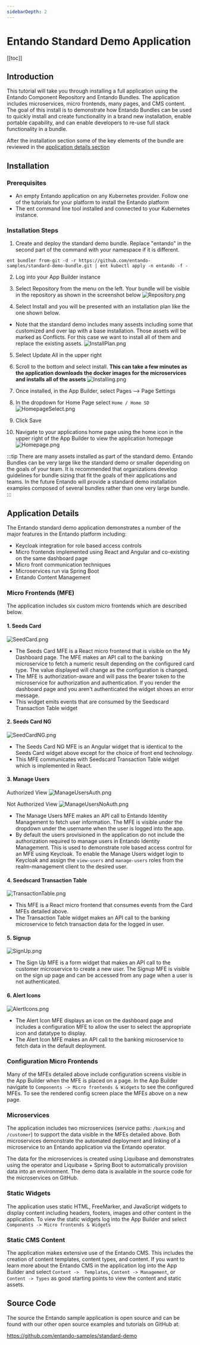 ```yaml
---
sidebarDepth: 2
---
```


# Entando Standard Demo Application

[[toc]]

## Introduction
This tutorial will take you through installing a full application using the Entando Component Repository and Entando Bundles. The application includes microservices, micro frontends, many pages, and CMS content. The goal of this install is to demonstrate how Entando Bundles can be used to quickly install and create functionality in a brand new installation, enable portable capability, and can enable developers to re-use full stack functionality in a bundle.

After the installation section some of the key elements of the bundle are reviewed in the [application details section](#application-details)

## Installation

### Prerequisites
  - An empty Entando application on any Kubernetes provider. Follow one of the tutorials for your platform to install the Entando platform
  - The ent command line tool installed and connected to your Kubernetes instance.

### Installation Steps

1. Create and deploy the standard demo bundle. Replace "entando" in the second part of the command with your namespace if it is different.

```
ent bundler from-git -d -r https://github.com/entando-samples/standard-demo-bundle.git | ent kubectl apply -n entando -f -
```

2. Log into your App Builder instance

3. Select Repository from the menu on the left. Your bundle will be visible in the repository as shown in the screenshot below
![Repository.png](./images/Repository.png)

4. Select Install and you will be presented with an installation plan like the one shown below.
  - Note that the standard demo includes many assests including some that customized and over lap with a base installation. Those assets will be marked as Conflicts. For this case we want to install all of them and replace the existing assets.
![InstallPlan.png](./images/InstallPlan.png)

5. Select Update All in the upper right

6. Scroll to the bottom and select install. __This can take a few minutes as the application downloads the docker images for the microservices and installs all of the assets__
![Installing.png](./images/Installing.png)

7. Once installed, in the App Builder, select Pages --> Page Settings

8. In the dropdown for Home Page select `Home / Home SD`
![HomepageSelect.png](./images/HomepageSelect.png)
9. Click Save

10. Navigate to your applications home page using the home icon in the upper right of the App Builder to view the application homepage
![Homepage.png](./images/Homepage.png)



:::tip
There are many assets installed as part of the standard demo. Entando Bundles can be very large like the standard demo or smaller depending on the goals of your team. It is recommended that organizations develop guidelines for bundle sizing that fit the goals of their applications and teams. In the future Entando will provide a standard demo installation examples composed of several bundles rather than one very large bundle.
:::


## Application Details

The Entando standard demo application demonstrates a number of the major features in the Entando platform including:
 * Keycloak integration for role based access controls
 * Micro frontends implemented using React and Angular and co-existing on the same dashboard page
 * Micro front communication techniques
 * Microservices run via Spring Boot
 * Entando Content Management

### Micro Frontends (MFE)

The application includes six custom micro frontends which are described below.

#### 1. Seeds Card

![SeedCard.png](./images/SeedCard.png)

  - The Seeds Card MFE is a React micro frontend that is visible on the My Dashboard page. The MFE makes an API call to the banking microservice to fetch a numeric result depending on the configured card type. The value displayed will change as the configuration is changed.
  - The MFE is authorization-aware and will pass the bearer token to the microservice for authorization and authentication. If you render the dashboard page and you aren't authenticated the widget shows an error message.
  - This widget emits events that are consumed by the Seedscard Transaction Table widget

#### 2. Seeds Card NG

![SeedCardNG.png](./images/SeedCardNG.png)

  - The Seeds Card NG MFE is an Angular widget that is identical to the Seeds Card widget above except for the choice of front end technology.
  - This MFE communicates with Seedscard Transaction Table widget which is implemented in React.

#### 3. Manage Users

Authorized View
![ManageUsersAuth.png](./images/ManageUsersAuth.png)

Not Authorized View
![ManageUsersNoAuth.png](./images/ManageUsersNoAuth.png)


  - The Manage Users MFE makes an API call to Entando Identity Management to fetch user information. The MFE is visible under the dropdown under the username when the user is logged into the app.
  - By default the users provisioned in the application do not include the authorization required to manage users in Entando Identity Management. This is used to demonstrate role based access control for an MFE using Keycloak. To enable the Manage Users widget login to Keycloak and assign the `view-users` and `manage-users` roles from the realm-management client to the desired user.

#### 4. Seedscard Transaction Table

![TransactionTable.png](./images/TransactionTable.png)

  - This MFE is a React micro frontend that consumes events from the Card MFEs detailed above.
  - The Transaction Table widget makes an API call to the banking microservice to fetch transaction data for the logged in user.

#### 5. Signup

![SignUp.png](./images/SignUp.png)

  - The Sign Up MFE is a form widget that makes an API call to the customer microservice to create a new user. The Signup MFE is visible on the sign up page and can be accessed from any page when a user is not authenticated.

#### 6. Alert Icons

![AlertIcons.png](./images/AlertIcons.png)

  - The Alert Icon MFE displays an icon on the dashboard page and includes a configuration MFE to allow the user to select the appropriate icon and datatype to display.
  - The Alert Icon MFE makes an API call to the banking microservice to fetch data in the default deployment.  

### Configuration Micro Frontends

Many of the MFEs detailed above include configuration screens visible in the App Builder when the MFE is placed on a page. In the App Builder navigate to `Components -> Micro frontends & Widgets` to see the configured MFEs. To see the rendered config screen place the MFEs above on a new page.

### Microservices

The application includes two microservices (service paths: `/banking` and `/customer`) to support the data visible in the MFEs detailed above. Both microservices demonstrate the automated deployment and linking of a microservice to an Entando application via the Entando operator.

The data for the microservices is created using Liquibase and demonstrates using the operator and Liquibase + Spring Boot to automatically provision data into an environment. The demo data is available in the source code for the microservices on GitHub.

### Static Widgets

The application uses static HTML, FreeMarker, and JavaScript widgets to display content including headers, footers, images and other content in the application. To view the static widgets log into the App Builder and select `Components -> Micro frontends & Widgets`

### Static CMS Content

The application makes extensive use of the Entando CMS. This includes the creation of content templates, content types, and content. If you want to learn more about the Entando CMS in the application log into the App Builder and select `Content ->  Templates`, `Content -> Management`, or `Content -> Types` as good starting points to view the content and static assets.



## Source Code
The source the Entando sample application is open source and can be found with our other open source examples and tutorials on GitHub at:

<https://github.com/entando-samples/standard-demo>
